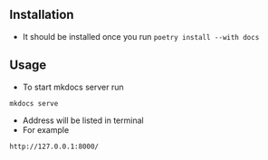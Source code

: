 ## Installation

- It should be installed once you run `poetry install --with docs`

## Usage 

- To start mkdocs server run 
```shell
mkdocs serve
```
- Address will be listed in terminal
- For example
```
http://127.0.0.1:8000/
```